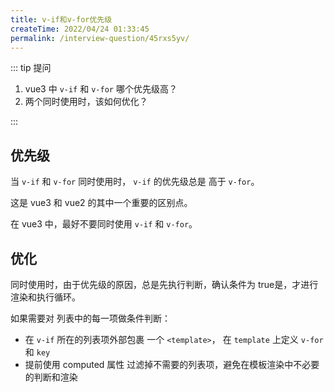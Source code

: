 ```yaml
---
title: v-if和v-for优先级
createTime: 2022/04/24 01:33:45
permalink: /interview-question/45rxs5yv/
---
```


::: tip 提问

1. vue3 中 `v-if` 和 `v-for` 哪个优先级高？
2. 两个同时使用时，该如何优化？

:::

## 优先级

当 `v-if` 和 `v-for` 同时使用时， `v-if` 的优先级总是 高于 `v-for`。

这是 vue3 和 vue2 的其中一个重要的区别点。

在 vue3 中，最好不要同时使用 `v-if` 和 `v-for`。

## 优化

同时使用时，由于优先级的原因，总是先执行判断，确认条件为 true是，才进行渲染和执行循环。

如果需要对 列表中的每一项做条件判断：

- 在 `v-if` 所在的列表项外部包裹 一个 `<template>`， 在 `template` 上定义 `v-for` 和 `key`
- 提前使用 computed 属性 过滤掉不需要的列表项，避免在模板渲染中不必要的判断和渲染
